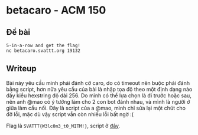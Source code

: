 # betacaro - ACM 150
## Đề bài
```
5-in-a-row and get the flag!
nc betacaro.svattt.org 19132
```

## Writeup
Bài này yêu cầu mình phải đánh cờ caro, do có timeout nên buộc phải đánh bằng script, hơn nữa yêu cầu của bài là nhập tọa độ theo một định dạng nào đấy kiểu hexstring độ dài 256. Do mình có thể lựa chọn là đi trước hoặc sau, nên anh @mao có ý tưởng làm cho 2 con bot đánh nhau, và mình là người ở giữa làm cầu nối. Đây là script của a @mao, mình chỉ sửa lại một chút cho đỡ lỗi, mặc dù vậy script vẫn còn nhiều lỗi bất ngờ :(

Flag là `SVATTT{W3lc0m3_t0_MITM!}`, script ở [đây](https://github.com/chitoge/SVATTT-Writeups/blob/master/ppc/betacaro/betacaro.py).